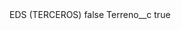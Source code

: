 <?xml version="1.0" encoding="UTF-8"?>
<CustomMetadata xmlns="http://soap.sforce.com/2006/04/metadata" xmlns:xsi="http://www.w3.org/2001/XMLSchema-instance" xmlns:xsd="http://www.w3.org/2001/XMLSchema">
    <label>EDS (TERCEROS)</label>
    <protected>false</protected>
    <values>
        <field>Terreno__c</field>
        <value xsi:type="xsd:boolean">true</value>
    </values>
</CustomMetadata>
